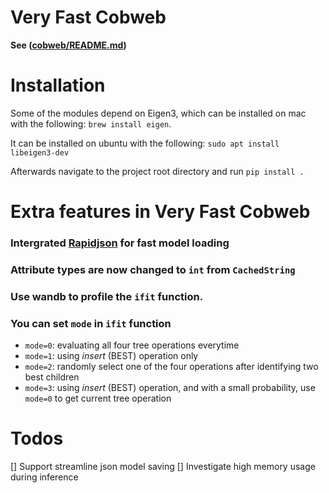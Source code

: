 # Very Fast Cobweb
__See ([cobweb/README.md](https://github.com/Teachable-AI-Lab/cobweb/blob/main/README.md))__

# Installation

Some of the modules depend on Eigen3, which can be installed on mac with the following: `brew install eigen`.

It can be installed on ubuntu with the following: `sudo apt install libeigen3-dev`

Afterwards navigate to the project root directory and run `pip install .`

# Extra features in Very Fast Cobweb
### Intergrated [Rapidjson](https://github.com/Tencent/rapidjson) for fast model loading
### Attribute types are now changed to `int` from `CachedString`
### Use wandb to profile the `ifit` function.
### You can set `mode` in `ifit` function
- `mode=0`: evaluating all four tree operations everytime
- `mode=1`: using _insert_ (BEST) operation only
- `mode=2`: randomly select one of the four operations after identifying two best children
- `mode=3`: using _insert_ (BEST) operation, and with a small probability, use `mode=0` to get current tree operation

# Todos
[] Support streamline json model saving
[] Investigate high memory usage during inference

